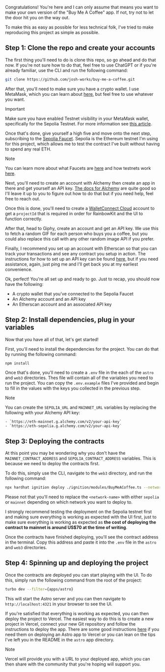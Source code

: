 Congratulations! You're here and I can only assume that means you want to make your own version of the "Buy Me A Coffee" app. If not, try not to let the door hit you on the way out.

To make this as easy as possible for less technical folk, I've tried to make reproducing this project as simple as possible.

## Step 1: Clone the repo and create your accounts

The first thing you'll need to do is clone this repo, so go ahead and do that now. If you're not sure how to do that, feel free to use ChatGPT or if you're already familiar, use the CLI and run the following command:

```bash
git clone https://github.com/josh-works/buy-me-a-coffee.git
```

After that, you'll need to make sure you have a crypto wallet. I use MetaMask, which you can learn about [here](https://metamask.io/), but feel free to use whatever you want.

> [!IMPORTANT]
> Make sure you have enabled Testnet visibility in your MetaMask wallet, specifically for the Sepolia Testnet. For more information see [this article](https://www.alchemy.com/overviews/how-to-add-sepolia-to-metamask).

Once that's done, give yourself a high five and move onto the next step, subscribing to the [Sepolia Faucet](https://www.alchemy.com/faucets/ethereum-sepolia). Sepolia is the Ethereum testnet I'm using for this project, which allows me to test the contract I've built without having to spend any real ETH.

> [!NOTE]
> You can learn more about what Faucets are [here](https://cloud.google.com/application/web3/faucet) and how testnets work [here](https://www.hiro.so/blog/devnet-vs-testnet-vs-mainnet-what-do-they-mean-for-web3-developers#:~:text=A%20testnet%20is%20an%20independent,anyone%20can%20join%20and%20participate.).

Next, you'll need to create an account with Alchemy then create an app in there and get yourself an API key. [The docs for Alchemy](https://docs.alchemy.com/docs/alchemy-quickstart-guide) are quite good so I'll leave it up to you to figure out how to do that but if you need help, feel free to reach out.

Once this is done, you'll need to create a [WalletConnect Cloud](https://cloud.walletconnect.com/) account to get a `projectId` that is required in order for RainbowKit and the UI to function correctly.

After that, head to Giphy, create an account and get an API key. We use this to fetch a random GIF for each person who buys you a coffee, but you could also replace this call with any other random image API if you prefer.

Finally, I recommend you set up an account with Etherscan so that you can track your transactions and see any contract you setup in action. The instructions for how to set up an API key can be found [here](https://docs.etherscan.io/getting-started/viewing-api-usage-statistics), but if you need assistance, again, just ping me and I'll get back you at my earliest convenience.

Ok, perfect! You're all set up and ready to go. Just to recap, you should now have the following:

- A crypto wallet that you've connected to the Sepolia Faucet
- An Alchemy account and an API key
- An Etherscan account and an associated API key

## Step 2: Install dependencies, plug in your variables

Now that you have all of that, let's get started!

First, you'll need to install the dependencies for the project. You can do that by running the following command:

```bash
npm install
```

Once that's done, you'll need to create a `.env` file in the each of the `astro` and `web3` directories. Thes file will contain all of the variables you need to run the project. You can copy the `.env.example` files I've provided and begin to fill in the values with the keys you collected in the previous step.

> [!NOTE]
> You can create the `SEPOLIA_URL` and `MAINNET_URL` variables by replacing the following with your Alchemy API key:

    - `https://eth-mainnet.g.alchemy.com/v2/your-api-key`
    - `https://eth-sepolia.g.alchemy.com/v2/your-api-key`

## Step 3: Deploying the contracts

At this point you may be wondering why you don't have the `MAINNET_CONTRACT_ADDRESS` and `SEPOLIA_CONTRACT_ADDRESS` variables. This is because we need to deploy the contracts first.

To do this, simply use the CLI, navigate to the `web3` directory, and run the following command:

```bash
npx hardhat ignition deploy ./ignition/modules/BuyMeACoffee.ts --network <network-name>
```

Please not that you'll need to replace the `<network-name>` with either `sepolia` or `mainnet` depending on which network you want to deploy to.

I strongly recommend testing the deployment on the Sepolia testnet first and making sure everything is working as expected with the UI first, just to make sure everything is working as expected as **the cost of deploying the contract to mainnet is around US$70 at the time of writing**.

Once the contracts have finished deploying, you'll see the contract address in the terminal. Copy this address and paste it into the `.env` file in the `astro` and `web3` directories.

## Step 4: Spinning up and deploying the project

Once the contracts are deployed you can start playing with the UI. To do this, simply run the following command from the root of the project:

```bash
turbo dev --filter={apps/astro}
```

This will start the Astro server and you can then navigate to `http://localhost:4321` in your browser to see the UI.

If you're satisfied that everything is working as expected, you can then deploy the project to Vercel. The easiest way to do this is to create a new project in Vercel, connect your new Git repository and follow the instructions to deploy the app. There are some good instructions [here](https://docs.astro.build/en/guides/deploy/vercel) if you need them on deploying an Astro app to Vercel or you can lean on the tips I've left you in the README in the `astro` app directory.

> [!NOTE]
> Vercel will provide you with a URL to your deployed app, which you can then share with the community that you're hoping will support you.
